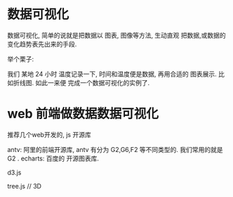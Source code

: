 # 数据可视化

数据可视化, 简单的说就是把数据以 图表, 图像等方法, 生动直观 把数据,或数据的变化趋势表先出来的手段.

举个栗子: 

我们 某地 24 小时 温度记录一下, 时间和温度便是数据, 再用合适的 图表展示. 比如折线图. 
如此一来便 完成一个数据可视化的实例了.

# web 前端做数据数据可视化

推荐几个web开发的, js 开源库

antv: 阿里的前端开源库, antv 有分为 G2,G6,F2 等不同类型的. 我们常用的就是  G2 .
echarts: 百度的 开源图表库.

d3.js

tree.js // 3D